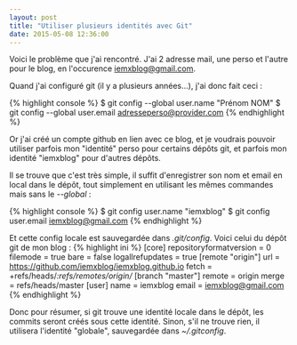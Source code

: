 ```yaml
---
layout: post
title: "Utiliser plusieurs identités avec Git"
date: 2015-05-08 12:36:00
---
```


Voici le problème que j'ai rencontré. J'ai 2 adresse mail, une perso et l'autre pour le blog, en l'occurence [iemxblog@gmail.com](mailto:iemxblog@gmail.com). 

Quand j'ai configuré git (il y a plusieurs années...), j'ai donc fait ceci :

{% highlight console %}
$ git config --global user.name "Prénom NOM"
$ git config --global user.email adresseperso@provider.com
{% endhighlight %}

Or j'ai créé un compte github en lien avec ce blog, et je voudrais pouvoir utiliser parfois mon "identité" perso pour certains dépôts git, et parfois mon identité "iemxblog" pour d'autres dépôts.

Il se trouve que c'est très simple, il suffit d'enregistrer son nom et email en local dans le dépôt, tout simplement en utilisant les mêmes commandes mais sans le *--global* :

{% highlight console %}
$ git config user.name "iemxblog"
$ git config user.email iemxblog@gmail.com
{% endhighlight %}

Et cette config locale est sauvegardée dans *.git/config*. Voici celui du dépôt git de mon blog :
{% highlight ini %}
[core]
	repositoryformatversion = 0
	filemode = true
	bare = false
	logallrefupdates = true
[remote "origin"]
	url = https://github.com/iemxblog/iemxblog.github.io
	fetch = +refs/heads/*:refs/remotes/origin/*
[branch "master"]
	remote = origin
	merge = refs/heads/master
[user]
	name = iemxblog
	email = iemxblog@gmail.com
{% endhighlight %}

Donc pour résumer, si git trouve une identité locale dans le dépôt, les commits seront créés sous cette identité. Sinon, s'il ne trouve rien, il utilisera l'identité "globale", sauvegardée dans *~/.gitconfig*.
